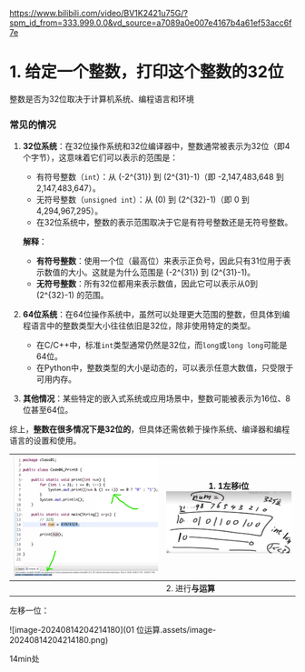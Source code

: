https://www.bilibili.com/video/BV1K2421u75G/?spm_id_from=333.999.0.0&vd_source=a7089a0e007e4167b4a61ef53acc6f7e

# 1. 给定一个整数，打印这个整数的32位

整数是否为32位取决于计算机系统、编程语言和环境

### 常见的情况
1. **32位系统**：在32位操作系统和32位编译器中，整数通常被表示为32位（即4个字节），这意味着它们可以表示的范围是：
   
   - 有符号整数（`int`）：从 \(-2^{31}\) 到 \(2^{31}-1\)（即 -2,147,483,648 到 2,147,483,647）。
   - 无符号整数（`unsigned int`）：从 \(0\) 到 \(2^{32}-1\)（即 0 到 4,294,967,295）。
   - 在32位系统中，整数的表示范围取决于它是有符号整数还是无符号整数。
   
   **解释**：
   
   - **有符号整数**：使用一个位（最高位）来表示正负号，因此只有31位用于表示数值的大小。这就是为什么范围是 \(-2^{31}\) 到 \(2^{31}-1\)。
   - **无符号整数**：所有32位都用来表示数值，因此它可以表示从0到 \(2^{32}-1\) 的范围。
   
2. **64位系统**：在64位操作系统中，虽然可以处理更大范围的整数，但具体到编程语言中的整数类型大小往往依旧是32位，除非使用特定的类型。
   
   - 在C/C++中，标准`int`类型通常仍然是32位，而`long`或`long long`可能是64位。
   - 在Python中，整数类型的大小是动态的，可以表示任意大数值，只受限于可用内存。
   
3. **其他情况**：某些特定的嵌入式系统或应用场景中，整数可能被表示为16位、8位甚至64位。

综上，**整数在很多情况下是32位的**，但具体还需依赖于操作系统、编译器和编程语言的设置和使用。

| <img src="01 位运算.assets/image-20240814203010589.png" alt="image-20240814203010589"  /> | 1. 1左移i位<br><img src="01 位运算.assets/image-20240814203812890.png" alt="image-20240814203812890" style="zoom: 67%;" /> |
| ------------------------------------------------------------ | ------------------------------------------------------------ |
|                                                              | 2. 进行**与运算**                                            |

左移一位：

![image-20240814204214180](01 位运算.assets/image-20240814204214180.png)

14min处